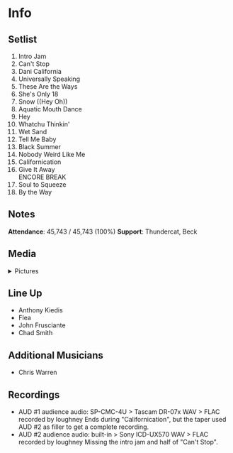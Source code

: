 # Info

## Setlist

1. Intro Jam
2. Can't Stop
3. Dani California
4. Universally Speaking
5. These Are the Ways
6. She's Only 18
7. Snow ((Hey Oh))
8. Aquatic Mouth Dance
9. Hey
10. Whatchu Thinkin'
11. Wet Sand
12. Tell Me Baby
13. Black Summer
14. Nobody Weird Like Me
15. Californication
16. Give It Away
<br> ENCORE BREAK
17. Soul to Squeeze
18. By the Way

## Notes

**Attendance**: 45,743 / 45,743 (100%)
**Support**: Thundercat, Beck

## Media 

<details>
  <summary>Pictures</summary>
  <!--<img alt="Setlist" title="Setlist" src="_.jpg" height="200" />-->
</details>

## Line Up

* Anthony Kiedis
* Flea
* John Frusciante
* Chad Smith

## Additional Musicians
* Chris Warren

## Recordings

* AUD #1 audience audio: SP-CMC-4U > Tascam DR-07x WAV > FLAC recorded by loughney Ends during "Californication", but the taper used AUD #2 as filler to get a complete recording.
* AUD #2 audience audio: built-in > Sony ICD-UX570 WAV > FLAC recorded by loughney Missing the intro jam and half of "Can't Stop".